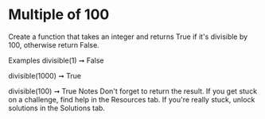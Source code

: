 # Multiple of 100

Create a function that takes an integer and returns True if it's divisible by 100, otherwise return False.

Examples
divisible(1) ➞ False

divisible(1000) ➞ True

divisible(100) ➞ True
Notes
Don't forget to return the result.
If you get stuck on a challenge, find help in the Resources tab.
If you're really stuck, unlock solutions in the Solutions tab.
